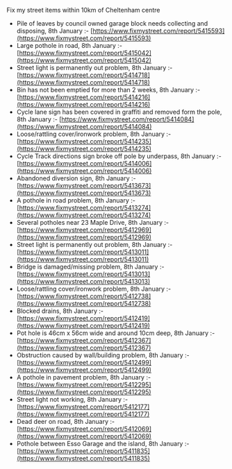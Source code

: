 Fix my street items within 10km of Cheltenham centre

<!-- fix_marker starts -->

- Pile of leaves by council owned garage block needs collecting and disposing, 8th January :- [https://www.fixmystreet.com/report/5415593](https://www.fixmystreet.com/report/5415593)
- Large pothole in road, 8th January :- [https://www.fixmystreet.com/report/5415042](https://www.fixmystreet.com/report/5415042)
- Street light is permanently out problem, 8th January :- [https://www.fixmystreet.com/report/5414718](https://www.fixmystreet.com/report/5414718)
- Bin has not been emptied for more than 2 weeks, 8th January :- [https://www.fixmystreet.com/report/5414216](https://www.fixmystreet.com/report/5414216)
- Cycle lane sign has been covered in graffiti and removed form the pole, 8th January :- [https://www.fixmystreet.com/report/5414084](https://www.fixmystreet.com/report/5414084)
- Loose/rattling cover/ironwork problem, 8th January :- [https://www.fixmystreet.com/report/5414235](https://www.fixmystreet.com/report/5414235)
- Cycle Track directions sign broke off pole by underpass, 8th January :- [https://www.fixmystreet.com/report/5414006](https://www.fixmystreet.com/report/5414006)
- Abandoned diversion sign, 8th January :- [https://www.fixmystreet.com/report/5413673](https://www.fixmystreet.com/report/5413673)
- A pothole in road problem, 8th January :- [https://www.fixmystreet.com/report/5413274](https://www.fixmystreet.com/report/5413274)
- Several potholes near 23 Maple Drive, 8th January :- [https://www.fixmystreet.com/report/5412969](https://www.fixmystreet.com/report/5412969)
- Street light is permanently out problem, 8th January :- [https://www.fixmystreet.com/report/5413011](https://www.fixmystreet.com/report/5413011)
- Bridge is damaged/missing problem, 8th January :- [https://www.fixmystreet.com/report/5413013](https://www.fixmystreet.com/report/5413013)
- Loose/rattling cover/ironwork problem, 8th January :- [https://www.fixmystreet.com/report/5412738](https://www.fixmystreet.com/report/5412738)
- Blocked drains, 8th January :- [https://www.fixmystreet.com/report/5412419](https://www.fixmystreet.com/report/5412419)
- Pot hole is 46cm x 56cm wide and around 10cm deep, 8th January :- [https://www.fixmystreet.com/report/5412367](https://www.fixmystreet.com/report/5412367)
- Obstruction caused by wall/building problem, 8th January :- [https://www.fixmystreet.com/report/5412499](https://www.fixmystreet.com/report/5412499)
- A pothole in pavement problem, 8th January :- [https://www.fixmystreet.com/report/5412295](https://www.fixmystreet.com/report/5412295)
- Street light not working, 8th January :- [https://www.fixmystreet.com/report/5412177](https://www.fixmystreet.com/report/5412177)
- Dead deer on road, 8th January :- [https://www.fixmystreet.com/report/5412069](https://www.fixmystreet.com/report/5412069)
- Pothole between Esso Garage and the island, 8th January :- [https://www.fixmystreet.com/report/5411835](https://www.fixmystreet.com/report/5411835)

<!-- fix_marker ends -->